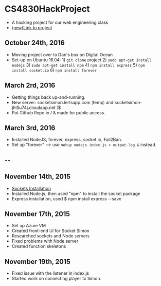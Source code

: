 # CS4830HackProject
- A hacking project for our web engineering class
- [(new)Link to project](162.243.245.139:3000)

## October 24th, 2016
- Moving project over to Dan's box on Digital Ocean
- Set-up on Ubuntu 16.04: 1) `git clone` project 2) `sudo apt-get install nodejs` 3) `sudo apt-get install npm` 4) `npm install express` 5) `npm install socket.io` 6) `npm install forever` 

## March 2rd, 2016
- Getting things back up-and-running.
- New server: socketsimon.lertsapp.com (temp) and socketsimon-jht5u74j.cloudapp.net ($
- Put Github Repo in / & made for public access.

## March 3rd, 2016
- Installed NodeJS, forever, express, socket.io, Fail2Ban.
- Set up "forever" --> use `nohup nodejs index.js > output.log &` instead.

## --

## November 14th, 2015
- [Sockets Installation](http://socket.io/download/)
- Installed Node.js, then used "npm" to install the socket package
- Express installation, used $ npm install express --save

## November 17th, 2015
- Set up Azure VM
- Created front-end UI for Socket Simon
- Researched sockets and Node servers
- Fixed problems with Node server
- Created function skeletons

## November 19th, 2015
- Fixed issue with the listener in index.js
- Started work on connecting player to Simon.
